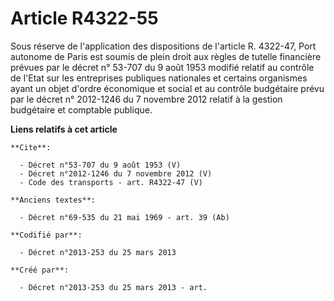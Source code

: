 # Article R4322-55

Sous réserve de l'application des dispositions de l'article R. 4322-47, Port autonome de Paris est soumis de plein droit aux
règles de tutelle financière prévues par le décret n° 53-707 du 9 août 1953 modifié relatif au contrôle de l'Etat sur les
entreprises publiques nationales et certains organismes ayant un objet d'ordre économique et social et au contrôle budgétaire
prévu par le décret n° 2012-1246 du 7 novembre 2012 relatif à la gestion budgétaire et comptable publique.

**Liens relatifs à cet article**

	**Cite**:

	  - Décret n°53-707 du 9 août 1953 (V)
	  - Décret n°2012-1246 du 7 novembre 2012 (V)
	  - Code des transports - art. R4322-47 (V)

	**Anciens textes**:

	  - Décret n°69-535 du 21 mai 1969 - art. 39 (Ab)

	**Codifié par**:

	  - Décret n°2013-253 du 25 mars 2013

	**Créé par**:

	  - Décret n°2013-253 du 25 mars 2013 - art.
